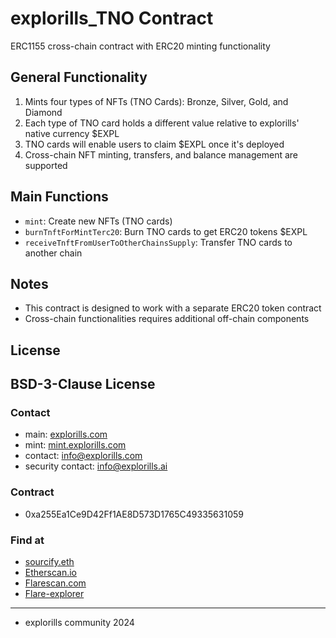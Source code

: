 # explorills_TNO Contract

ERC1155 cross-chain contract with ERC20 minting functionality

## General Functionality

1. Mints four types of NFTs (TNO Cards): Bronze, Silver, Gold, and Diamond
2. Each type of TNO card holds a different value relative to explorills' native currency $EXPL
3. TNO cards will enable users to claim $EXPL once it's deployed
4. Cross-chain NFT minting, transfers, and balance management are supported

## Main Functions

- `mint`: Create new NFTs (TNO cards)
- `burnTnftForMintTerc20`: Burn TNO cards to get ERC20 tokens $EXPL
- `receiveTnftFromUserToOtherChainsSupply`: Transfer TNO cards to another chain

## Notes

- This contract is designed to work with a separate ERC20 token contract
- Cross-chain functionalities requires additional off-chain components

## License

BSD-3-Clause License
---
### Contact

- main: [explorills.com](https://explorills.com)
- mint: [mint.explorills.com](https://mint.explorills.com)
- contact: info@explorills.com
- security contact: info@explorills.ai

### Contract
- 0xa255Ea1Ce9D42Ff1AE8D573D1765C49335631059
  
### Find at

- [sourcify.eth](https://sourcify.dev/#/lookup/0xa255Ea1Ce9D42Ff1AE8D573D1765C49335631059)
- [Etherscan.io](https://etherscan.io/address/0xa255Ea1Ce9D42Ff1AE8D573D1765C49335631059#code)
- [Flarescan.com](https://flarescan.com/address/0xa255Ea1Ce9D42Ff1AE8D573D1765C49335631059/contract/14/code?chainid=14)
- [Flare-explorer](https://flare-explorer.flare.network/address/0xa255Ea1Ce9D42Ff1AE8D573D1765C49335631059?tab=contract#address-tabs)

---

- explorills community 2024
